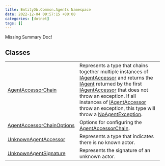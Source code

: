 ```yaml
---
title: EntityDb.Common.Agents Namespace
date: 2022-12-04 09:57:15 +00:00
categories: [dotnet]
tags: []
---
```


Missing Summary Doc!
## Classes
<table><tr><td><!--/posts/dotnet-entitydb-common-agents-agentaccessorchain--><a href='#'>AgentAccessorChain</a></td><td>
Represents a type that chains together multiple instances of <!--/posts/dotnet-entitydb-abstractions-agents-iagentaccessor--><a href='#'>IAgentAccessor</a> and returns the
<!--/posts/dotnet-entitydb-abstractions-agents-iagent--><a href='#'>IAgent</a> returned by the first <!--/posts/dotnet-entitydb-abstractions-agents-iagentaccessor--><a href='#'>IAgentAccessor</a> that does not throw an exception.
If all instances of <!--/posts/dotnet-entitydb-abstractions-agents-iagentaccessor--><a href='#'>IAgentAccessor</a> throw an exception, this type will throw a
<!--/posts/dotnet-entitydb-common-exceptions-noagentexception--><a href='#'>NoAgentException</a>.
</td></tr><tr><td><!--/posts/dotnet-entitydb-common-agents-agentaccessorchainoptions--><a href='#'>AgentAccessorChainOptions</a></td><td>
Options for configuring the <!--/posts/dotnet-entitydb-common-agents-agentaccessorchain--><a href='#'>AgentAccessorChain</a>.
</td></tr><tr><td><!--/posts/dotnet-entitydb-common-agents-unknownagentaccessor--><a href='#'>UnknownAgentAccessor</a></td><td>
Represents a type that indicates there is no known actor.
</td></tr><tr><td><!--/posts/dotnet-entitydb-common-agents-unknownagentsignature--><a href='#'>UnknownAgentSignature</a></td><td>
Represents the signature of an unknown actor.
</td></tr></table>
